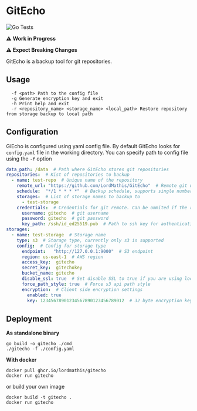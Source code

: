 # GitEcho

![Go Tests](https://github.com/LordMathis/GitEcho/actions/workflows/go.yml/badge.svg)

:warning: **Work in Progress**

:warning: **Expect Breaking Changes**


GitEcho is a backup tool for git repositories.

## Usage

```
  -f <path> Path to the config file 
  -g Generate encryption key and exit
  -h Print help and exit
  -r <repository_name> <storage_name> <local_path> Restore repository from storage backup to local path
```

## Configuration

GiEcho is configured using yaml config file. By default GitEcho looks for `config.yaml` file in the working directory. You can specify path to config file using the `-f` option 

```yaml
data_path: /data  # Path where GitEcho stores git repositories
repositories:  # Kist of repositories to backup
  - name: test-repo  # Unique name of the repository
    remote_url: "https://github.com/LordMathis/GitEcho"  # Remote git url, either https or ssh
    schedule:  "*/1 * * * *"  # Backup schedule, supports single number (minutes) or cron syntax
    storages:  # List of storage names to backup to
      - test-storage
    credentials:  # Credentials for git remote. Can be ommited if the repo is public
      username: gitecho  # git username
      password: gitecho  # git password
      key_path: /ssh/id_ed25519.pub  # Path to ssh key for authentication
storages:
  - name: test-storage  # Storage name
    type: s3  # Storage type, currently only s3 is supported
    config:  # Config for storage type
      endpoint:   "http://127.0.0.1:9000"  # S3 endpoint
      region: us-east-1  # AWS region
      access_key:  gitecho  
      secret_key:  gitechokey
      bucket_name: gitecho
      disable_ssl: true  # Set disable SSL to true if you are using local minio over http
      force_path_style: true  # Force s3 api path style
      encryption:  # Client side encryption settings
        enabled: true
        key: 12345678901234567890123456789012  # 32 byte encryption key

```


## Deployment

**As standalone binary**

```
go build -o gitecho ./cmd
./gitecho -f ./config.yaml
```

**With docker**

```
docker pull ghcr.io/lordmathis/gitecho
docker run gitecho
```

or build your own image

```
docker build -t gitecho .
docker run gitecho
```